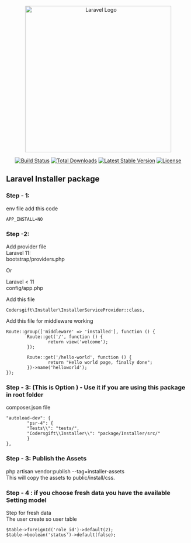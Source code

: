 <p align="center"><a href="https://laravel.com" target="_blank"><img src="https://raw.githubusercontent.com/laravel/art/master/logo-lockup/5%20SVG/2%20CMYK/1%20Full%20Color/laravel-logolockup-cmyk-red.svg" width="400" alt="Laravel Logo"></a></p>

<p align="center">
<a href="https://github.com/laravel/framework/actions"><img src="https://github.com/laravel/framework/workflows/tests/badge.svg" alt="Build Status"></a>
<a href="https://packagist.org/packages/laravel/framework"><img src="https://img.shields.io/packagist/dt/laravel/framework" alt="Total Downloads"></a>
<a href="https://packagist.org/packages/laravel/framework"><img src="https://img.shields.io/packagist/v/laravel/framework" alt="Latest Stable Version"></a>
<a href="https://packagist.org/packages/laravel/framework"><img src="https://img.shields.io/packagist/l/laravel/framework" alt="License"></a>
</p>

## Laravel Installer package


### Step - 1:
	
<p> env file add this code</p>

	APP_INSTALL=NO
	

### Step -2: 
<p>Add provider file </br>
Laravel 11:</br>
bootstrap/providers.php</br>

Or</br>

Laravel < 11</br>
config/app.php</br>

Add this file</p>
	
	Codersgift\Installer\InstallerServiceProvider::class,

<p> Add this file for middleware working </p>

	Route::group(['middleware' => 'installed'], function () {
			Route::get('/', function () {
					return view('welcome');
			});

			Route::get('/hello-world', function () {
					return "Hello world page, finally done";
			})->name('helloworld');
	});

### Step - 3: (This is Option ) - Use it if you are using this package in root folder
<p>composer.json file</p>

	"autoload-dev": {
			"psr-4": {
			"Tests\\": "tests/",
			"Codersgift\\Installer\\": "package/Installer/src/"
			}
	},


	
### Step - 3: Publish the Assets
<p>
php artisan vendor:publish --tag=installer-assets </br>
This will copy the assets to public/install/css.
</p>


### Step - 4 : if you choose fresh data you have the available Setting model
<p>
Step for fresh data </br>
The user create so user table 
</p>


	$table->foreignId('role_id')->default(2);
	$table->boolean('status')->default(false);

